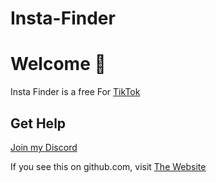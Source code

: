 # Insta-Finder
# Welcome 🥳

Insta Finder is a free For [TikTok](https://www.tiktok.com)
## Get Help
[Join my Discord](https://dsc.gg/m2.esp)

If you see this on github.com, visit [The Website](https://replit.com/github/Ahmdooo/TikTok-Finder#README.md)

